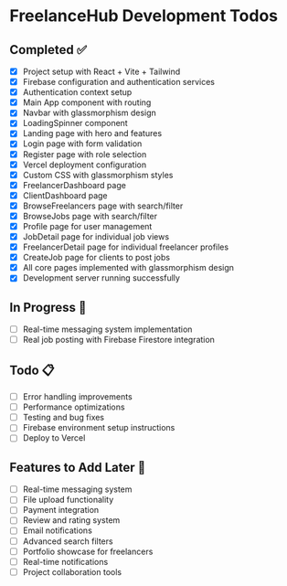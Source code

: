 # FreelanceHub Development Todos

## Completed ✅
- [x] Project setup with React + Vite + Tailwind
- [x] Firebase configuration and authentication services
- [x] Authentication context setup
- [x] Main App component with routing
- [x] Navbar with glassmorphism design
- [x] LoadingSpinner component
- [x] Landing page with hero and features
- [x] Login page with form validation
- [x] Register page with role selection
- [x] Vercel deployment configuration
- [x] Custom CSS with glassmorphism styles
- [x] FreelancerDashboard page
- [x] ClientDashboard page
- [x] BrowseFreelancers page with search/filter
- [x] BrowseJobs page with search/filter
- [x] Profile page for user management
- [x] JobDetail page for individual job views
- [x] FreelancerDetail page for individual freelancer profiles
- [x] CreateJob page for clients to post jobs
- [x] All core pages implemented with glassmorphism design
- [x] Development server running successfully

## In Progress 🔄
- [ ] Real-time messaging system implementation
- [ ] Real job posting with Firebase Firestore integration

## Todo 📋
- [ ] Error handling improvements
- [ ] Performance optimizations
- [ ] Testing and bug fixes
- [ ] Firebase environment setup instructions
- [ ] Deploy to Vercel

## Features to Add Later 🚀
- [ ] Real-time messaging system
- [ ] File upload functionality
- [ ] Payment integration
- [ ] Review and rating system
- [ ] Email notifications
- [ ] Advanced search filters
- [ ] Portfolio showcase for freelancers
- [ ] Real-time notifications
- [ ] Project collaboration tools
